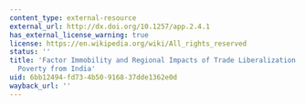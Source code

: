 ```yaml
---
content_type: external-resource
external_url: http://dx.doi.org/10.1257/app.2.4.1
has_external_license_warning: true
license: https://en.wikipedia.org/wiki/All_rights_reserved
status: ''
title: 'Factor Immobility and Regional Impacts of Trade Liberalization: Evidence on
  Poverty from India'
uid: 6bb12494-fd73-4b50-9168-37dde1362e0d
wayback_url: ''
---
```

